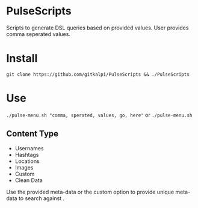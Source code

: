 # PulseScripts
Scripts to generate DSL queries based on provided values. User provides comma seperated values.

# Install
`git clone https://github.com/gitkalpi/PulseScripts && ./PulseScripts`

# Use
`./pulse-menu.sh "comma, sperated, values, go, here"`
or 
`./pulse-menu.sh`
## Content Type
- Usernames
- Hashtags
- Locations
- Images
- Custom
- Clean Data

Use the provided meta-data or the custom option to provide unique meta-data to search against .
